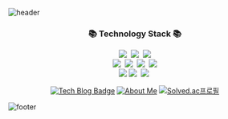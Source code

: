 ![header](https://capsule-render.vercel.app/api?type=slice&color=30A9DE&height=100&section=header&text=Hello%20World%20🌟👋&fontColor=090707&fontAlignX=45&fontAlignY=65&fontSize=40)

<div align=center>
 
<h3 align="center">📚 Technology Stack 📚</h3> 
<p align="center">
  <img src="https://img.shields.io/badge/-JAVA-orange"/>&nbsp
  <img src="https://img.shields.io/badge/-Spring-yellow"/>&nbsp
  <img src="https://img.shields.io/badge/-SpringBoot-navy"/>
  <br>
  <img src="https://img.shields.io/badge/-JPA-blue"/>&nbsp
  <img src="https://img.shields.io/badge/-MySQL-blue"/>&nbsp
  <img src="https://img.shields.io/badge/-SpringBoot-orange"/>&nbsp
  <img src="https://img.shields.io/badge/-Mustache-yellow"/>
  <br>
  <img src="https://img.shields.io/badge/-Vuejs-yellow"/>
  <img src="https://img.shields.io/badge/-AWS-black"/>&nbsp
  <img src="https://img.shields.io/badge/-JQuery-navy"/>&nbsp
</p>


  
 
[![Tech Blog Badge](http://img.shields.io/badge/-Tech%20blog-black?style=flat-square&logo=github&link=https://vividswan.github.io/)](https://vividswan.github.io/)
[![About Me](https://img.shields.io/badge/-about%20me-blue)](https://vividswan.github.io/about.html)
[![Solved.ac프로필](http://mazassumnida.wtf/api/mini/generate_badge?boj=vividswan)](https://solved.ac/vividswan)


</div>

<!--
**vividswan/vividswan** is a ✨ _special_ ✨ repository because its `README.md` (this file) appears on your GitHub profile.

Here are some ideas to get you started:

- 🔭 I’m currently working on …
- 🌱 I’m currently learning …
- 👯 I’m looking to collaborate on …
- 🤔 I’m looking for help with …
- 💬 Ask me about …
- 📫 How to reach me: …
- 😄 Pronouns: …
- ⚡ Fun fact: …
-->

![footer](https://capsule-render.vercel.app/api?type=slice&color=EFDC05&height=60&section=footer)
